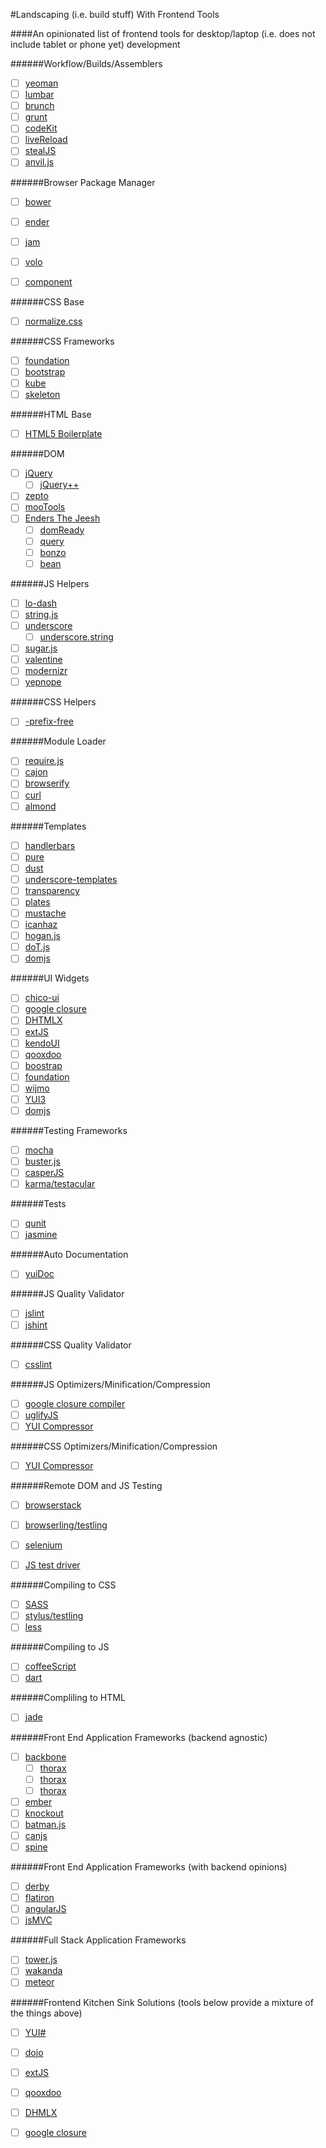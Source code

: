 #Landscaping (i.e. build stuff) With Frontend Tools

####An opinionated list of frontend tools for desktop/laptop (i.e. does not include tablet or phone yet) development 

######Workflow/Builds/Assemblers

* [  ] [yeoman](http://)
* [  ] [lumbar](http://)
* [  ] [brunch](http://)
* [  ] [grunt](http://)
* [  ] [codeKit](http://)
* [  ] [liveReload](http://)
* [  ] [stealJS](http://)
* [  ] [anvil.js](http://)

######Browser Package Manager

* [  ] [bower](http://)
* [  ] [ender](http://)
* [  ] [jam](http://)
* [  ] [volo](http://)
* [  ] [component](http://)


######CSS Base

* [  ] [normalize.css](http://)

######CSS Frameworks

* [  ] [foundation](http://)
* [  ] [bootstrap](http://)
* [  ] [kube](http://)
* [  ] [skeleton](http://)

######HTML Base

* [  ] [HTML5 Boilerplate](http://)

######DOM

* [  ] [jQuery](http://)
	*  [  ] [jQuery++](http://)
* [  ] [zepto](http://)
* [  ] [mooTools](http://)
* [  ] [Enders The Jeesh](http://)
 	* [  ] [domReady](http://)
 	* [  ] [query](http://)
	* [  ] [bonzo](http://)
	* [  ] [bean](http://)

######JS Helpers

* [  ] [lo-dash](http://)
* [  ] [string.js](http://)
* [  ] [underscore](http://)
	* [  ] [underscore.string](http://)
* [  ] [sugar.js](http://)
* [  ] [valentine](http://)
* [  ] [modernizr](http://)
* [  ] [yepnope](http://)

######CSS Helpers

* [  ] [-prefix-free](http://)

######Module Loader

* [  ] [require.js](http://)
* [  ] [cajon](http://)
* [  ] [browserify](http://)
* [  ] [curl](http://)
* [  ] [almond](http://)

######Templates

* [  ] [handlerbars](http://)
* [  ] [pure](http://)
* [  ] [dust](http://)
* [  ] [underscore-templates](http://)
* [  ] [transparency](http://)
* [  ] [plates](http://)
* [  ] [mustache](http://)
* [  ] [icanhaz](http://)
* [  ] [hogan.js](http://)
* [  ] [doT.js](http://)
* [  ] [domjs](http://)

######UI Widgets

* [  ] [chico-ui](http://)
* [  ] [google closure](http://)
* [  ] [DHTMLX](http://)
* [  ] [extJS](http://)
* [  ] [kendoUI](http://)
* [  ] [qooxdoo](http://)
* [  ] [boostrap](http://)
* [  ] [foundation](http://)
* [  ] [wijmo](http://)
* [  ] [YUI3](http://)
* [  ] [domjs](http://)

######Testing Frameworks

* [  ] [mocha](http://)
* [  ] [buster.js](http://)
* [  ] [casperJS](http://)
* [  ] [karma/testacular](http://)

######Tests

* [  ] [qunit](http://)
* [  ] [jasmine](http://)

######Auto Documentation

* [  ] [yuiDoc](http://)

######JS Quality Validator

* [  ] [jslint](http://)
* [  ] [jshint](http://)

######CSS Quality Validator

* [  ] [csslint](http://)

######JS Optimizers/Minification/Compression

* [  ] [google closure compiler](http://)
* [  ] [uglifyJS](http://)
* [  ] [YUI Compressor](http://)

######CSS Optimizers/Minification/Compression

* [  ] [YUI Compressor](http://)

######Remote DOM and JS Testing

* [  ] [browserstack](http://)
* [  ] [browserling/testling](http://)
* [  ] [selenium](http://)
* [  ] [JS test driver](http://)


######Compiling to CSS

* [  ] [SASS](http://)
* [  ] [stylus/testling](http://)
* [  ] [less](http://)

######Compiling to JS

* [  ] [coffeeScript](http://)
* [  ] [dart](http://)

######Compliling to HTML

* [  ] [jade](http://)

######Front End Application Frameworks (backend agnostic)

* [  ] [backbone](http://)
	* [  ] [thorax](http://)
	* [  ] [thorax](http://)
	* [  ] [thorax](http://)
* [  ] [ember](http://)
* [  ] [knockout](http://)
* [  ] [batman.js](http://)
* [  ] [canjs](http://)
* [  ] [spine](http://)

######Front End Application Frameworks (with backend opinions)

* [  ] [derby](http://)
* [  ] [flatiron](http://)
* [  ] [angularJS](http://)
* [  ] [jsMVC](http://)

######Full Stack Application Frameworks

* [  ] [tower.js](http://)
* [  ] [wakanda](http://)
* [  ] [meteor](http://)

######Frontend Kitchen Sink Solutions (tools below provide a mixture of the things above)

* [  ] [YUI#](http://)
* [  ] [dojo](http://)
* [  ] [extJS](http://)
* [  ] [qooxdoo](http://)
* [  ] [DHMLX](http://)
* [  ] [google closure](http://)


 























